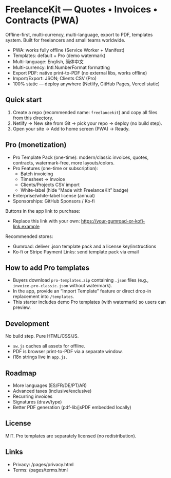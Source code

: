 # FreelanceKit — Quotes • Invoices • Contracts (PWA)

Offline-first, multi-currency, multi-language, export to PDF, templates system. Built for freelancers and small teams worldwide.

- PWA: works fully offline (Service Worker + Manifest)
- Templates: default + Pro (demo watermark)
- Multi-language: English, 简体中文
- Multi-currency: Intl.NumberFormat formatting
- Export PDF: native print-to-PDF (no external libs, works offline)
- Import/Export: JSON; Clients CSV (Pro)
- 100% static — deploy anywhere (Netlify, GitHub Pages, Vercel static)

## Quick start

1) Create a repo (recommended name: `freelancekit`) and copy all files from this directory.
2) Netlify → New site from Git → pick your repo → deploy (no build step).
3) Open your site → Add to home screen (PWA) → Ready.

## Pro (monetization)

- Pro Template Pack (one-time): modern/classic invoices, quotes, contracts, watermark-free, more layouts/colors.
- Pro Features (one-time or subscription):
  - Batch invoicing
  - Timesheet → Invoice
  - Clients/Projects CSV import
  - White-label (hide “Made with FreelanceKit” badge)
- Enterprise/white-label license (annual)
- Sponsorships: GitHub Sponsors / Ko‑fi

Buttons in the app link to purchase:
- Replace this link with your own: https://your-gumroad-or-kofi-link.example

Recommended stores:
- Gumroad: deliver .json template pack and a license key/instructions
- Ko‑fi or Stripe Payment Links: send template pack via email

## How to add Pro templates

- Buyers download `pro-templates.zip` containing `.json` files (e.g., `invoice-pro-classic.json` without watermark).
- In the app, provide an “Import Template” feature or direct drop-in replacement into `/templates`.
- This starter includes demo Pro templates (with watermark) so users can preview.

## Development

No build step. Pure HTML/CSS/JS.

- `sw.js` caches all assets for offline.
- PDF is browser print-to-PDF via a separate window.
- i18n strings live in `app.js`.

## Roadmap

- More languages (ES/FR/DE/PT/AR)
- Advanced taxes (inclusive/exclusive)
- Recurring invoices
- Signatures (draw/type)
- Better PDF generation (pdf-lib/jsPDF embedded locally)

## License

MIT. Pro templates are separately licensed (no redistribution).

## Links

- Privacy: /pages/privacy.html
- Terms: /pages/terms.html
